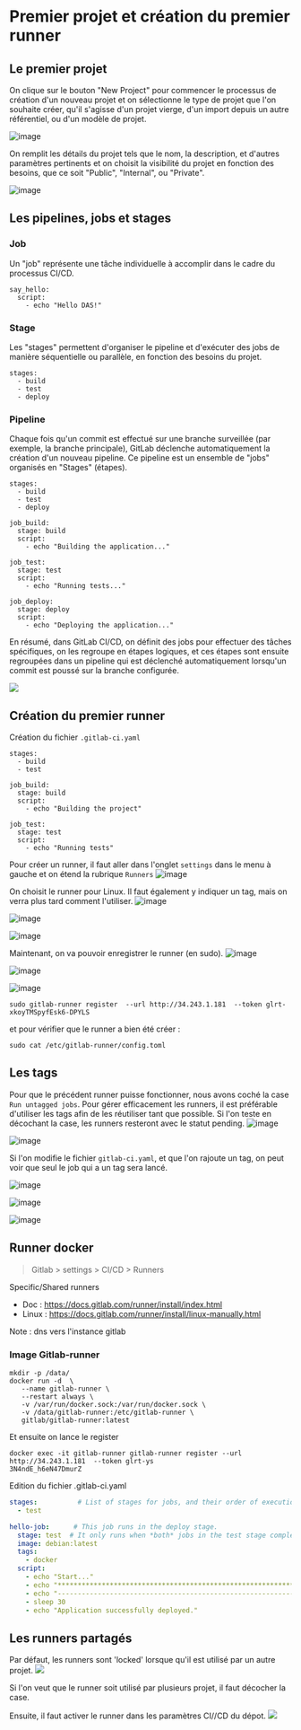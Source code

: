 # Premier projet et création du premier runner
## Le premier projet
On clique sur le bouton "New Project" pour commencer le processus de création d'un nouveau projet et 
on sélectionne le type de projet que l'on souhaite créer, qu'il s'agisse d'un projet vierge, 
d'un import depuis un autre référentiel, ou d'un modèle de projet.

![image](https://github.com/becodeorg/DAS-CI-CD/assets/26960886/325601b4-65e1-4639-9613-c75d029671e6)


On remplit les détails du projet tels que le nom, la description, et d'autres paramètres pertinents 
et on choisit la visibilité du projet en fonction des besoins, que ce soit "Public", "Internal", ou "Private".

![image](https://github.com/becodeorg/DAS-CI-CD/assets/26960886/cb08a517-9223-4d92-b26e-b9ddbac0d9be)

## Les pipelines, jobs et stages

### Job 
Un "job" représente une tâche individuelle à accomplir dans le cadre du processus CI/CD. 

```
say_hello:
  script:
    - echo "Hello DAS!"
```

### Stage 
Les "stages" permettent d'organiser le pipeline et d'exécuter 
des jobs de manière séquentielle ou parallèle, en fonction des besoins du projet.

```
stages:
  - build
  - test
  - deploy
```

### Pipeline
Chaque fois qu'un commit est effectué sur une branche surveillée (par exemple, la branche principale), 
GitLab déclenche automatiquement la création d'un nouveau pipeline. Ce pipeline est un ensemble de "jobs" organisés en "Stages" (étapes).  

```
stages:
  - build
  - test
  - deploy

job_build:
  stage: build
  script:
    - echo "Building the application..."

job_test:
  stage: test
  script:
    - echo "Running tests..."

job_deploy:
  stage: deploy
  script:
    - echo "Deploying the application..."
```

En résumé, dans GitLab CI/CD, on définit des jobs pour effectuer des tâches spécifiques, 
on les regroupe en étapes logiques, et ces étapes sont ensuite regroupées dans un pipeline qui 
est déclenché automatiquement lorsqu'un commit est poussé sur la branche configurée.

![](https://docs.gitlab.com/ee/ci/jobs/img/pipeline_grouped_jobs_v14_2.png)

## Création du premier runner
Création du fichier ``.gitlab-ci.yaml``   
```
stages:
  - build
  - test

job_build:
  stage: build
  script:
    - echo "Building the project"

job_test:
  stage: test
  script:
    - echo "Running tests"
```

Pour créer un runner, il faut aller dans l'onglet ``settings`` dans le menu à gauche et on étend la rubrique ``Runners``
![image](https://github.com/becodeorg/DAS-CI-CD/assets/26960886/21668686-45ef-49e9-a74f-cb736d03cf19)

On choisit le runner pour Linux. Il faut également y indiquer un tag, mais on verra plus tard comment l'utiliser.
![image](https://github.com/becodeorg/DAS-CI-CD/assets/26960886/104c579e-45fe-4b70-8ee4-ae34f47feeb5)

![image](https://github.com/becodeorg/DAS-CI-CD/assets/26960886/beaba3cc-c4c3-4de4-a1ee-78e4705f387f)

![image](https://github.com/becodeorg/DAS-CI-CD/assets/26960886/b4300593-4a68-48d5-bc03-ede4f9e0d661)

Maintenant, on va pouvoir enregistrer le runner (en sudo). 
![image](https://github.com/becodeorg/DAS-CI-CD/assets/26960886/a4773056-007a-4e89-b677-905ba71967f3)

![image](https://github.com/becodeorg/DAS-CI-CD/assets/26960886/18a44719-3e1c-4027-bf43-1bcd930e89c6)

![image](https://github.com/becodeorg/DAS-CI-CD/assets/26960886/e96ef94a-02c9-4774-99e1-5cb789085572)

````
sudo gitlab-runner register  --url http://34.243.1.181  --token glrt-xkoyTMSpyfEsk6-DPYLS
````

et pour vérifier que le runner a bien été créer : 

```
sudo cat /etc/gitlab-runner/config.toml
```

## Les tags 
Pour que le précédent runner puisse fonctionner, nous avons coché la case ``Run untagged jobs``. 
Pour gérer efficacement les runners, il est préférable d'utiliser les tags afin de les réutiliser tant que possible.
Si l'on teste en décochant la case, les runners resteront avec le statut pending. 
![image](https://github.com/becodeorg/DAS-CI-CD/assets/26960886/4ab591a6-da87-4dae-ad7f-eb2c00107033)

![image](https://github.com/becodeorg/DAS-CI-CD/assets/26960886/aca186a2-d9ff-4c6b-96be-ce98c43987df)

Si l'on modifie  le fichier ```gitlab-ci.yaml```, et que l'on rajoute un tag, on peut voir que seul le job qui a un tag sera lancé.

![image](https://github.com/becodeorg/DAS-CI-CD/assets/26960886/58540f96-5c4c-44e6-a2ae-d83dfd065614)

![image](https://github.com/becodeorg/DAS-CI-CD/assets/26960886/20a0699d-e3e1-4dcd-a8ca-10018abe4f86)

![image](https://github.com/becodeorg/DAS-CI-CD/assets/26960886/2728c1b7-8f80-40b3-915b-470e444bb841)

## Runner docker

> Gitlab > settings > CI/CD > Runners

Specific/Shared runners

- Doc : https://docs.gitlab.com/runner/install/index.html
- Linux : https://docs.gitlab.com/runner/install/linux-manually.html

Note : dns vers l'instance gitlab

### Image Gitlab-runner
```
mkdir -p /data/
docker run -d  \
   --name gitlab-runner \
   --restart always \
   -v /var/run/docker.sock:/var/run/docker.sock \
   -v /data/gitlab-runner:/etc/gitlab-runner \
   gitlab/gitlab-runner:latest
```

Et ensuite on lance le register 
```
docker exec -it gitlab-runner gitlab-runner register --url http://34.243.1.181  --token glrt-ys
3N4ndE_h6eN47DmurZ
```
Edition du fichier .gitlab-ci.yaml
```yaml
stages:          # List of stages for jobs, and their order of execution
  - test

hello-job:      # This job runs in the deploy stage.
  stage: test  # It only runs when *both* jobs in the test stage complete successfully.
  image: debian:latest
  tags: 
    - docker
  script:
    - echo "Start..."
    - echo "*****************************************************************"
    - echo "-----------------------------------------------------------------"
    - sleep 30
    - echo "Application successfully deployed."

```

## Les runners partagés
Par défaut, les runners sont 'locked' lorsque qu'il est utilisé par un autre projet.
![](https://media.discordapp.net/attachments/727923649738178571/1199291526434529280/image.png)

Si l'on veut que le runner soit utilisé par plusieurs projet, il faut décocher la case. 

Ensuite, il faut activer le runner dans les paramètres CI//CD du dépot.
![](https://cdn.discordapp.com/attachments/727923649738178571/1199293028712591380/image.png?ex=65c203ab&is=65af8eab&hm=d60cbe135dcd2ca6069a57193246049de02313f1623ee1619e3b9e729088b8a8&)



